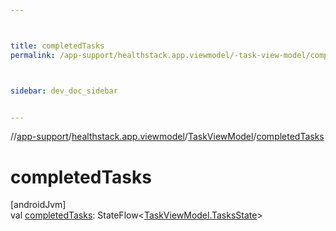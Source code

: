 ```yaml
---



title: completedTasks
permalink: /app-support/healthstack.app.viewmodel/-task-view-model/completed-tasks.html



sidebar: dev_doc_sidebar


---
```




//[app-support](/app-support.html)/[healthstack.app.viewmodel](../index.html)/[TaskViewModel](index.html)/[completedTasks](completed-tasks.html)



# completedTasks



[androidJvm]\
val [completedTasks](completed-tasks.html): StateFlow&lt;[TaskViewModel.TasksState](-tasks-state/index.html)&gt;






